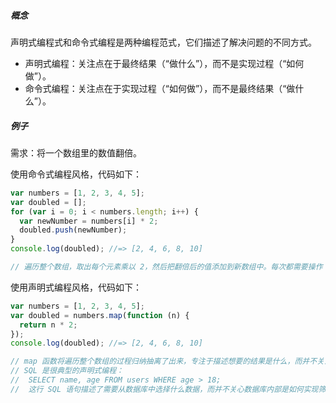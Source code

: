 ##### 概念

声明式编程式和命令式编程是两种编程范式，它们描述了解决问题的不同方式。

- 声明式编程：关注点在于最终结果（“做什么”），而不是实现过程（“如何做”）。
- 命令式编程：关注点在于实现过程（“如何做”），而不是最终结果（“做什么”）。

##### 例子

需求：将一个数组里的数值翻倍。

使用命令式编程风格，代码如下：

```javascript
var numbers = [1, 2, 3, 4, 5];
var doubled = [];
for (var i = 0; i < numbers.length; i++) {
  var newNumber = numbers[i] * 2;
  doubled.push(newNumber);
}
console.log(doubled); //=> [2, 4, 6, 8, 10]

// 遍历整个数组，取出每个元素乘以 2，然后把翻倍后的值添加到新数组中。每次都需要操作 `doubled`，直到计算完所有元素。
```

使用声明式编程风格，代码如下：

```javascript
var numbers = [1, 2, 3, 4, 5];
var doubled = numbers.map(function (n) {
  return n * 2;
});
console.log(doubled); //=> [2, 4, 6, 8, 10]

// map 函数将遍历整个数组的过程归纳抽离了出来，专注于描述想要的结果是什么，而并不关注遍历的过程是如何实现的。
// SQL 是很典型的声明式编程：
//  SELECT name, age FROM users WHERE age > 18;
//  这行 SQL 语句描述了需要从数据库中选择什么数据，而并不关心数据库内部是如何实现筛选和提取数据的。
```
